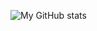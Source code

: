 ![My GitHub stats](https://github-readme-stats-hkgnp.vercel.app/api?username=benjypng&show_icons=true&theme=radical)
